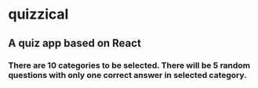 # quizzical
## A quiz app based on React
### There are 10 categories to be selected. There will be 5 random questions with only one correct answer in selected category.
